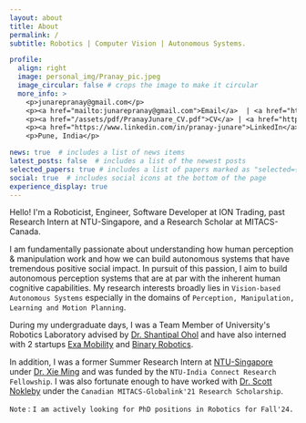 ```yaml
---
layout: about
title: About
permalink: /
subtitle: Robotics | Computer Vision | Autonomous Systems.

profile:
  align: right
  image: personal_img/Pranay_pic.jpeg
  image_circular: false # crops the image to make it circular
  more_info: >
    <p>junarepranay@gmail.com</p>
    <p><a href="mailto:junarepranay@gmail.com">Email</a>  | <a href="https://scholar.google.com/citations?user=38XpwpkAAAAJ&hl">Google Scholar</a> </p> <br/>
    <p><a href="/assets/pdf/PranayJunare_CV.pdf">CV</a> | <a href="https://github.com/pranay-junare">Github</a> | </p>
    <p><a href="https://www.linkedin.com/in/pranay-junare">LinkedIn</a></p> <br/>
    <p>Pune, India</p>

news: true  # includes a list of news items
latest_posts: false  # includes a list of the newest posts
selected_papers: true # includes a list of papers marked as "selected={true}"
social: true  # includes social icons at the bottom of the page
experience_display: true
---
```


Hello! I'm a Roboticist, Engineer, Software Developer at ION Trading, past Research Intern at NTU-Singapore, and a Research Scholar at MITACS-Canada.

I am fundamentally passionate about understanding how human perception & manipulation work and how we can build autonomous systems that have tremendous positive social impact. In pursuit of this passion, I aim to build autonomous perception systems that are at par with the inherent human cognitive capabilities. My research interests broadly lies in `Vision-based Autonomous Systems` especially in the domains of `Perception, Manipulation, Learning and Motion Planning`.

During my undergraduate days, I was a Team Member of University's Robotics Laboratory advised by [Dr. Shantipal Ohol](https://www.coep.org.in/mycoep/ssomechcoepacin) and have also interned with 2 startups [Exa Mobility](https://www.exa-mobility.com/) and [Binary Robotics](https://www.binaryrobotics.in/).


In addition, I was a former Summer Research Intern at [NTU-Singapore](https://www.ntu.edu.sg/) under [Dr. Xie Ming](https://dr.ntu.edu.sg/cris/rp/rp00965) and was funded by the `NTU-India Connect Research Fellowship`. I was also fortunate enough to have worked with [Dr. Scott Nokleby](https://ontariotechu.ca/experts/feas/scott-nokleby.php) under the `Canadian MITACS-Globalink'21 Research Scholarship`. 


`Note` : `I am actively looking for PhD positions in Robotics for Fall'24.`
